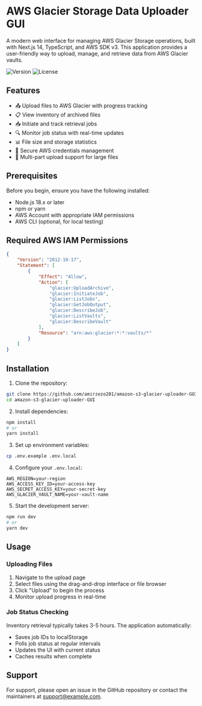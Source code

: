# AWS Glacier Storage Data Uploader GUI

A modern web interface for managing AWS Glacier Storage operations, built with Next.js 14, TypeScript, and AWS SDK v3. This application provides a user-friendly way to upload, manage, and retrieve data from AWS Glacier vaults.

![Version](https://img.shields.io/badge/version-1.0.0-blue.svg)
![License](https://img.shields.io/badge/license-MIT-green.svg)

## Features

- 📤 Upload files to AWS Glacier with progress tracking
- 📋 View inventory of archived files
- 📥 Initiate and track retrieval jobs
- 🔍 Monitor job status with real-time updates
- 📊 File size and storage statistics
- 🔐 Secure AWS credentials management
- 🎯 Multi-part upload support for large files

## Prerequisites

Before you begin, ensure you have the following installed:

- Node.js 18.x or later
- npm or yarn
- AWS Account with appropriate IAM permissions
- AWS CLI (optional, for local testing)

## Required AWS IAM Permissions

```json
{
    "Version": "2012-10-17",
    "Statement": [
        {
            "Effect": "Allow",
            "Action": [
                "glacier:UploadArchive",
                "glacier:InitiateJob",
                "glacier:ListJobs",
                "glacier:GetJobOutput",
                "glacier:DescribeJob",
                "glacier:ListVaults",
                "glacier:DescribeVault"
            ],
            "Resource": "arn:aws:glacier:*:*:vaults/*"
        }
    ]
}
```

## Installation

1. Clone the repository:
```bash
git clone https://github.com/amirzezo201/amazon-s3-glacier-uploader-GUI.git
cd amazon-s3-glacier-uploader-GUI
```

2. Install dependencies:
```bash
npm install
# or
yarn install
```

3. Set up environment variables:
```bash
cp .env.example .env.local
```

4. Configure your `.env.local`:
```env
AWS_REGION=your-region
AWS_ACCESS_KEY_ID=your-access-key
AWS_SECRET_ACCESS_KEY=your-secret-key
AWS_GLACIER_VAULT_NAME=your-vault-name
```

5. Start the development server:
```bash
npm run dev
# or
yarn dev
```

## Usage

### Uploading Files

1. Navigate to the upload page
2. Select files using the drag-and-drop interface or file browser
3. Click "Upload" to begin the process
4. Monitor upload progress in real-time

### Job Status Checking

Inventory retrieval typically takes 3-5 hours. The application automatically:
- Saves job IDs to localStorage
- Polls job status at regular intervals
- Updates the UI with current status
- Caches results when complete


## Support

For support, please open an issue in the GitHub repository or contact the maintainers at support@example.com.
